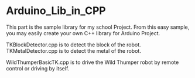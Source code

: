 Arduino_Lib_in_CPP
==================
This part is the sample library for my school Project. From this easy sample, you may easily create your own C++ library for Arduino Project.

TKBlockDetector.cpp is to detect the block of the robot.
TKMetalDetector.cpp is to detect the metal of the robot.

WildThumperBasicTK.cpp is to drive the Wild Thumper robot by remote control or driving by itself.
